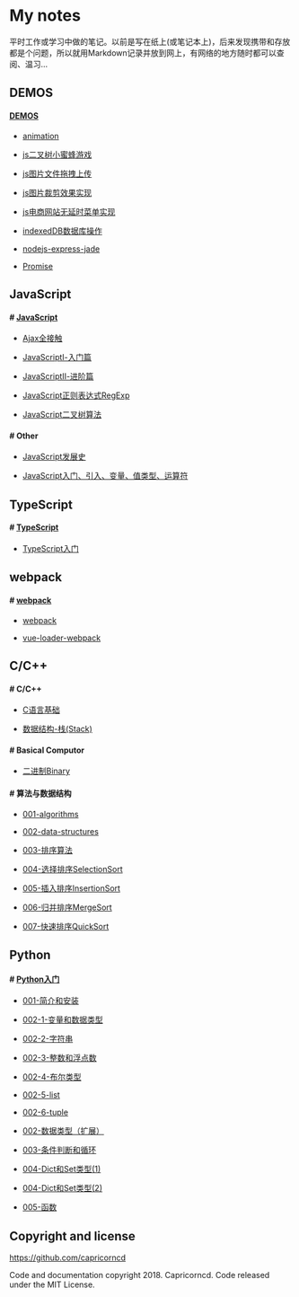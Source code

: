 # My notes

平时工作或学习中做的笔记。以前是写在纸上(或笔记本上)，后来发现携带和存放都是个问题，所以就用Markdown记录并放到网上，有网络的地方随时都可以查阅、温习...

## DEMOS

#### [DEMOS](./Demos)

* [animation](./Demos/js-animation)

* [js二叉树小蜜蜂游戏](./Demos/games/aliens)

* [js图片文件拖拽上传](./Demos/drag-and-upload)

* [js图片裁剪效果实现](./Demos/js-clip-image)

* [js电商网站无延时菜单实现](./Demos/jd-menu-jquery)

* [indexedDB数据库操作](./Demos/indexeddb)

* [nodejs-express-jade](./Demos/nodejs-express-jade)

* [Promise](./Demos/js-promise)


## JavaScript

#### # [JavaScript](./Javascript)

* [Ajax全接触](./Javascript/Ajax全接触.md)

* [JavaScriptⅠ-入门篇](./Javascript/JavaScriptⅠ-入门篇.md)

* [JavaScriptⅡ-进阶篇](./Javascript/JavaScriptⅡ-进阶篇.md)

* [JavaScript正则表达式RegExp](./Javascript/JavaScript正则表达式RegExp.md)

* [JavaScript二叉树算法](./Javascript/JavaScript二叉树算法.md)

#### # Other

* [JavaScript发展史](./Javascript/JavaScript/Lesson001.md)

* [JavaScript入门、引入、变量、值类型、运算符](./Javascript/JavaScript/Lesson002.md)


## TypeScript

#### # [TypeScript](./Javascript)

* [TypeScript入门](./Typescript/TypeScript入门.md)


## webpack

#### # [webpack](./C%2B%2B)

* [webpack](./Webpack/webpack)

* [vue-loader-webpack](./Webpack/vue-loader%2Bwebpack)


## C/C++

#### # C/C++

* [C语言基础](./C++/C语言基础.md)

* [数据结构-栈(Stack)](./C++/数据结构-栈(Stack).md)

#### # Basical Computor

* [二进制Binary](./BasicalComputor/binary.md)

#### # 算法与数据结构

* [001-algorithms](./AlgorithmsAndDataStructures/001-algorithms.md)

* [002-data-structures](./AlgorithmsAndDataStructures/002-data-structures.md)

* [003-排序算法](./AlgorithmsAndDataStructures/003-排序算法.md)

* [004-选择排序SelectionSort](./AlgorithmsAndDataStructures/004-选择排序SelectionSort.md)

* [005-插入排序InsertionSort](./AlgorithmsAndDataStructures/005-插入排序InsertionSort.md)

* [006-归并排序MergeSort](./AlgorithmsAndDataStructures/006-归并排序MergeSort.md)

* [007-快速排序QuickSort](./AlgorithmsAndDataStructures/007-快速排序QuickSort.md)


## Python

#### # [Python入门](./Python/basic-tutorials)

* [001-简介和安装](./Python/basic-tutorials/Python-001-简介和安装.md)

* [002-1-变量和数据类型](./Python/basic-tutorials/Python-002-0-变量和数据类型.md)

* [002-2-字符串](./Python/basic-tutorials/Python-002-a-字符串.md)

* [002-3-整数和浮点数](./Python/basic-tutorials/Python-002-b-整数和浮点数.md)

* [002-4-布尔类型](./Python/basic-tutorials/Python-002-c-布尔类型.md)

* [002-5-list](./Python/basic-tutorials/Python-002-d-list.md)

* [002-6-tuple](./Python/basic-tutorials/Python-002-e-tuple.md)

* [002-数据类型（扩展）](./Python/basic-tutorials/Python-002-数据类型（扩展）.md)

* [003-条件判断和循环](./Python/basic-tutorials/Python-003-条件判断和循环.md)

* [004-Dict和Set类型(1)](./Python/basic-tutorials/Python-004-Dict和Set类型(1).md)

* [004-Dict和Set类型(2)](./Python/basic-tutorials/Python-004-Dict和Set类型(2).md)

* [005-函数](./Python/basic-tutorials/Python-005-函数.md)

## Copyright and license

https://github.com/capricorncd

Code and documentation copyright 2018. Capricorncd. Code released under the MIT License.
